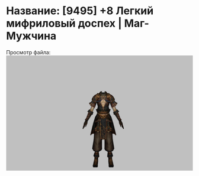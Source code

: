 # Название: [9495] +8 Легкий мифриловый доспех | Маг-Мужчина

Просмотр файла:
![p040021.png](p040021.png)